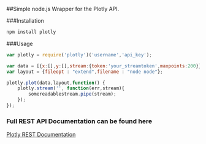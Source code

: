 ##Simple node.js Wrapper for the Plotly API.

###Installation
```Javascript
npm install plotly
```
###Usage
```Javascript
var plotly = require('plotly')('username','api_key');

var data = [{x:[],y:[],stream:{token:'your_streamtoken',maxpoints:200}}];
var layout = {fileopt : "extend",filename : "node node"};

plotly.plot(data,layout,function() {
	plotly.stream('', function(err,stream){
		somereadablestream.pipe(stream);
	});
});
```

### Full REST API Documentation can be found here

[Plotly REST Documentation](https://plot.ly/api/rest/)
